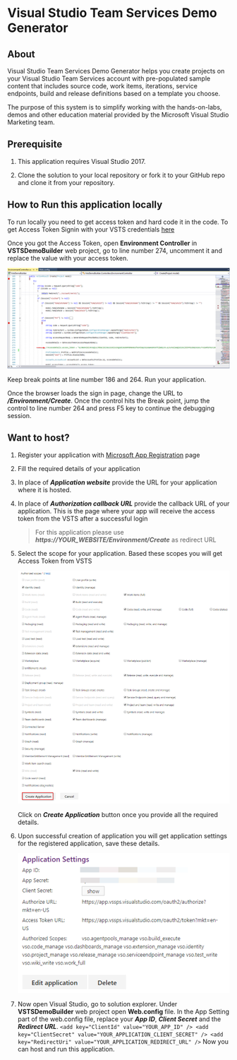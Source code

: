 # Visual Studio Team Services Demo Generator

## About
Visual Studio Team Services Demo Generator helps you create projects on your Visual Studio Team Services account with pre-populated sample content that includes source code, work items, iterations, service endpoints, build and release definitions based on a template you choose.

The purpose of this system is to simplify working with the hands-on-labs, demos and other education material provided by the Microsoft Visual Studio Marketing team.

## Prerequisite


 1. This application requires Visual Studio 2017.
 
 1. Clone the solution to your local repository or fork it to your GitHub repo and clone it from your repository.


## How to Run this application locally

 To run locally you need to get access token and hard code it in the code. To get Access Token Signin with your VSTS credentials [here](https://mstokengenerator.azurewebsites.net)

 Once you got the Access Token, open **Environment Controller** in **VSTSDemoBuilder** web project, go to line number 274, uncomment it and replace the value with your access token.

   ![CreateMethod](Images/CreateMethod.png)

 Keep break points at line number 186 and 264. Run your application. 

 Once the browser loads the sign in page, change the URL to ***/Environment/Create***. Once the control hits the Break point, jump the control to line number 264 and press F5 key to continue the debugging session.

## Want to host?

 1. Register your application with [Microsoft App Registration](https://app.vsaex.visualstudio.com/app/register?mkt=en-US) page

 1. Fill the required details of your application

 1. In place of ***Application website*** provide the URL for your application where it is hosted.

 1. In place of ***Authorization callback URL*** provide the callback URL of your application. This is the page where your app will receive the access token from the VSTS  after a successful login

    > For this application please use ***https://YOUR_WEBSITE/Environment/Create*** as redirect URL

 1. Select the scope for your application. Based these scopes you will get Access Token from VSTS
  
    ![scope](Images/scopes.png)
 
    Click on ***Create Application*** button once you provide all the required details.

  1. Upon successful creation of application you will get application settings for the registered application, save these details.

      ![AppSetting](Images/AppSetting.png)

  1. Now open Visual Studio, go to solution explorer. Under **VSTSDemoBuilder** web project open **Web.config** file. In the App Setting part of the web.config file, replace your ***App ID***, ***Client Secret*** and the ***Redirect URL***.
    ```
      <add key="ClientId" value="YOUR_APP_ID" />
      <add key="ClientSecret" value="YOUR_APPLICATION_CLIENT_SECRET" />
      <add key="RedirectUri" value="YOUR_APPLICATION_REDIRECT_URL" />
    ```
  Now you can host and run this application.





